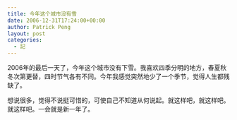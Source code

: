 ```yaml
---
title: 今年这个城市没有雪
date: 2006-12-31T17:24:00+00:00
author: Patrick Peng
layout: post
categories:
  - 記
---
```

2006年的最后一天了，今年这个城市没有下雪。我喜欢四季分明的地方，春夏秋冬次第更替，四时节气各有不同。今年我感觉突然地少了一个季节，觉得人生都残缺了。

想说很多，觉得不说挺可惜的，可使自己不知道从何说起。就这样吧，就这样吧。就这样吧。一会就是新一年了。
